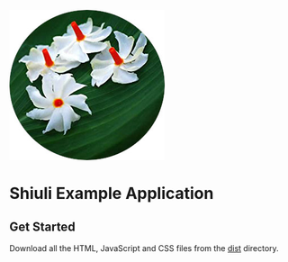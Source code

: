 ![](images/title.jpg)

# Shiuli Example Application


## Get Started
Download all the HTML, JavaScript and CSS files from the [dist](dist) directory. 
